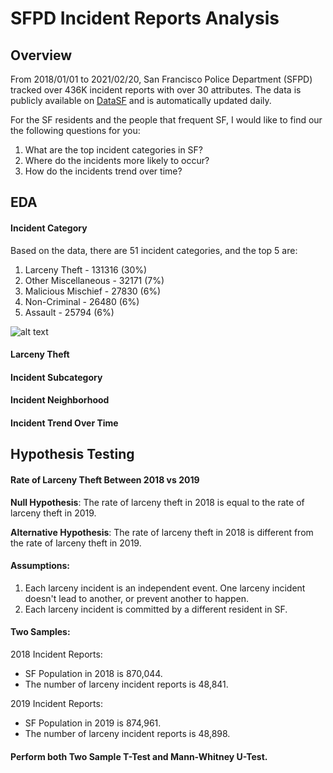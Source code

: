 # SFPD Incident Reports Analysis

## Overview
From 2018/01/01 to 2021/02/20, San Francisco Police Department (SFPD) tracked over 436K incident reports with over 30 attributes. The data is publicly available on [DataSF](https://data.sfgov.org/Public-Safety/Police-Department-Incident-Reports-2018-to-Present/wg3w-h783) and is automatically updated daily.

For the SF residents and the people that frequent SF, I would like to find our the following questions for you:
1. What are the top incident categories in SF?
2. Where do the incidents more likely to occur?
3. How do the incidents trend over time?

## EDA
#### Incident Category
Based on the data, there are 51 incident categories, and the top 5 are:
1. Larceny Theft - 131316 (30%)
2. Other Miscellaneous - 32171 (7%)
3. Malicious Mischief - 27830 (6%)
4. Non-Criminal - 26480 (6%)
5. Assault - 25794 (6%)

![alt text](imgs/incident-category-pie.png)


#### Larceny Theft

#### Incident Subcategory

#### Incident Neighborhood

#### Incident Trend Over Time


## Hypothesis Testing
#### Rate of Larceny Theft Between 2018 vs 2019

<b> Null Hypothesis</b>: The rate of larceny theft in 2018 is equal to the rate of larceny theft in 2019. 

<b> Alternative Hypothesis</b>: The rate of larceny theft in 2018 is different from the rate of larceny theft in 2019.

#### Assumptions:
1. Each larceny incident is an independent event. One larceny incident doesn't lead to another, or prevent another to happen.
2. Each larceny incident is committed by a different resident in SF.

#### Two Samples:
2018 Incident Reports: 
- SF Population in 2018 is 870,044.
- The number of larceny incident reports is 48,841.

2019 Incident Reports: 
- SF Population in 2019 is 874,961.
- The number of larceny incident reports is 48,898.

#### Perform both Two Sample T-Test and Mann-Whitney U-Test.
